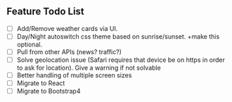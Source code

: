 ## Feature Todo List

- [ ] Add/Remove weather cards via UI.
- [ ] Day/Night autoswitch css theme based on sunrise/sunset. +make this optional.
- [ ] Pull from other APIs (news? traffic?)
- [ ] Solve geolocation issue (Safari requires that device be on https in order to ask for location). Give a warning if not solvable
- [ ] Better handling of multiple screen sizes
- [ ] Migrate to React
- [ ] Migrate to Bootstrap4
